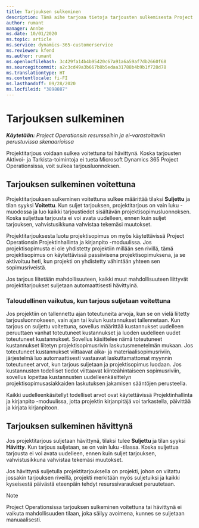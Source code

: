 ```yaml
---
title: Tarjouksen sulkeminen
description: Tämä aihe tarjoaa tietoja tarjousten sulkemisesta Project Operationsissa.
author: rumant
manager: Annbe
ms.date: 10/01/2020
ms.topic: article
ms.service: dynamics-365-customerservice
ms.reviewer: kfend
ms.author: rumant
ms.openlocfilehash: 3c429fa14b4b95420c67a91a6a59af7db2660f68
ms.sourcegitcommit: a2c3cd49a3b667b8b5edaa31788b4b9b1f728d78
ms.translationtype: HT
ms.contentlocale: fi-FI
ms.lasthandoff: 09/28/2020
ms.locfileid: "3898887"
---
```

# <a name="close-a-quote"></a>Tarjouksen sulkeminen

_**Käytetään:** Project Operationsin resursseihin ja ei-varastoitaviin perustuvissa skenaarioissa_

Projektitarjous voidaan sulkea voitettuna tai hävittynä. Koska tarjousten Aktivoi- ja Tarkista-toimintoja ei tueta Microsoft Dynamics 365 Project Operationsissa, voit sulkea tarjousluonnoksen.

## <a name="close-a-quote-as-won"></a>Tarjouksen sulkeminen voitettuna

Projektitarjouksen sulkeminen voitettuna sulkee määrittää tilaksi **Suljettu** ja tilan syyksi **Voitettu**. Kun suljet tarjouksen, projektitarjous on vain luku -muodossa ja luo kaikki tarjoustiedot sisältävän projektisopimusluonnoksen. Koska suljettua tarjousta ei voi avata uudelleen, ennen kuin suljet tarjouksen, vahvistusikkuna vahvistaa tekemäsi muutokset.

Projektitarjouksesta luotu projektisopimus on myös käytettävissä Project Operationsin Projektinhallinta ja kirjanpito -moduulissa. Jos projektisopimusta ei ole yhdistetty projektiin millään sen rivillä, tämä projektisopimus on käytettävissä passiivisena projektisopimuksena, ja se aktivoituu heti, kun projekti on yhdistetty vähintään yhteen sen sopimusriveistä.

Jos tarjous liitetään mahdollisuuteen, kaikki muut mahdollisuuteen liittyvät projektitarjoukset suljetaan automaattisesti hävittyinä.

### <a name="financial-impact-of-closing-a-quote-as-won"></a>Taloudellinen vaikutus, kun tarjous suljetaan voitettuna

Jos projektiin on tallennettu ajan toteutuneita arvoja, kun se on vielä liitetty tarjousluonnokseen, vain ajan tai kulun kustannukset tallennetaan. Kun tarjous on suljettu voitettuna, sovellus määrittää kustannukset uudelleen peruuttaen vanhat toteutuneet kustannukset ja luoden uudelleen uudet toteutuneet kustannukset. Sovellus käsittelee nämä toteutuneet kustannukset liitetyn projektisopimusrivin laskutusmenetelmän mukaan. Jos toteutuneet kustannukset viittaavat aika- ja materiaalisopimusriviin, järjestelmä luo automaattisesti vastaavat laskuttamattomat myynnin toteutuneet arvot, kun tarjous suljetaan ja projektisopimus luodaan. Jos kustannusten todelliset tiedot viittaavat kiinteähintaiseen sopimusriviin, sovellus lopettaa kustannusten uudelleenkäsittelyn projektisopimusasiakkaiden laskutuksen jakamisen sääntöjen perusteella.

Kaikki uudelleenkäsitellyt todelliset arvot ovat käytettävissä Projektinhallinta ja kirjanpito -moduulissa, jotta projektin kirjanpitäjä voi tarkastella, päivittää ja kirjata kirjanpitoon. 

## <a name="close-a-quote-as-lost"></a>Tarjouksen sulkeminen hävittynä

Jos projektitarjous suljetaan hävittynä, tilaksi tulee **Suljettu** ja tilan syyksi **Hävitty**. Kun tarjous suljetaan, se on vain luku -tilassa. Koska suljettua tarjousta ei voi avata uudelleen, ennen kuin suljet tarjouksen, vahvistusikkuna vahvistaa tekemäsi muutokset.

Jos hävittynä suljetulla projektitarjouksella on projekti, johon on viitattu jossakin tarjouksen riveillä, projekti merkitään myös suljetuiksi ja kaikki kyseisestä päivästä eteenpäin tehdyt resurssivaraukset peruutetaan.

> [!NOTE]
> Project Operationsissa tarjouksen sulkeminen voitettuna tai hävittynä ei vaikuta mahdollisuuden tilaan, joka säilyy avoimena, kunnes se suljetaan manuaalisesti.
